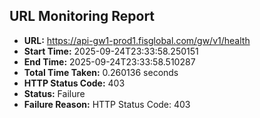 ## URL Monitoring Report

- **URL:** https://api-gw1-prod1.fisglobal.com/gw/v1/health
- **Start Time:** 2025-09-24T23:33:58.250151
- **End Time:** 2025-09-24T23:33:58.510287
- **Total Time Taken:** 0.260136 seconds
- **HTTP Status Code:** 403
- **Status:** Failure
- **Failure Reason:** HTTP Status Code: 403

